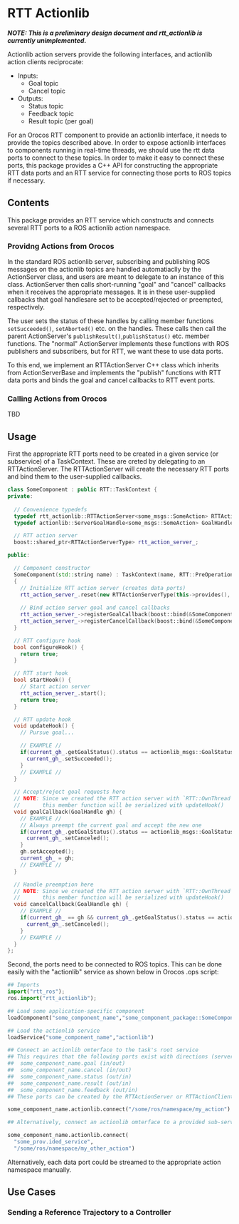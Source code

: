 RTT Actionlib
=============

***NOTE: This is a preliminary design document and rtt\_actionlib is currently
unimplemented.***

Actionlib action servers provide the following interfaces, and actionlib action
clients reciprocate:
* Inputs:
  * Goal topic
  * Cancel topic
* Outputs: 
  * Status topic
  * Feedback topic
  * Result topic (per goal)

For an Orocos RTT component to provide an actionlib interface, it needs to
provide the topics described above. In order to expose actionlib interfaces
to components running in real-time threads, we should use the rtt data ports
to connect to these topics. In order to make it easy to connect these ports,
this package provides a C++ API for constructing the appropriate RTT data ports
and an RTT service for connecting those ports to ROS topics if necessary.

Contents
--------

This package provides an RTT service which constructs and connects several RTT
ports to a ROS actionlib action namespace.

### Providng Actions from Orocos

In the standard ROS actionlib server, subscribing and publishing ROS messages on
the actionlib topics are handled automatiaclly by the ActionServer class, and
users are meant to delegate to an instance of this class. ActionServer then
calls short-running "goal" and "cancel" callbacks when it receives the
appropriate messages. It is in these user-supplied callbacks that goal
handlesare set to be accepted/rejected or preempted, respectively. 

The user sets the status of these handles by calling member functions
`setSucceeded()`, `setAborted()` etc. on the handles. These calls then call the
parent ActionServer's `publishResult()`,`publishStatus()` etc. member functions.
The "normal" ActionServer implements these functions with ROS publishers and
subscribers, but for RTT, we want these to use data ports.

To this end, we implement an RTTActionServer C++ class which inherits from
ActionServerBase and implements the "publish" functions with RTT data ports and
binds the goal and cancel callbacks to RTT event ports.

### Calling Actions from Orocos

TBD

Usage
-----


First the appropriate RTT ports need to be created in a given service (or
subservice) of a TaskContext. These are creted by delegating to an
RTTActionServer. The RTTActionServer will create the necessary RTT ports and
bind them to the user-supplied callbacks.

```cpp
class SomeComponent : public RTT::TaskContext {
private:
  
  // Convenience typedefs
  typedef rtt_actionlib::RTTActionServer<some_msgs::SomeAction> RTTActionServerType;
  typedef actionlib::ServerGoalHandle<some_msgs::SomeAction> GoalHandle;

  // RTT action server
  boost::shared_ptr<RTTActionServerType> rtt_action_server_;

public:

  // Component constructor
  SomeComponent(std::string name) : TaskContext(name, RTT::PreOperational)
  { 
    // Initialize RTT action server (creates data ports)
    rtt_action_server_.reset(new RTTActionServerType(this->provides(), RTT::OwnThread);
    
    // Bind action server goal and cancel callbacks
    rtt_action_server_->registerGoalCallback(boost::bind(&SomeComponent::goalCallback, this, _1));
    rtt_action_server_->registerCancelCallback(boost::bind(&SomeComponent::cancelCAllback, this, _1));
  }

  // RTT configure hook
  bool configureHook() {
    return true;
  }

  // RTT start hook
  bool startHook() {
    // Start action server
    rtt_action_server_.start();
    return true;
  }

  // RTT update hook
  void updateHook() {
    // Pursue goal...

    // EXAMPLE //
    if(current_gh_.getGoalStatus().status == actionlib_msgs::GoalStatus::ACTIVE) {
      current_gh_.setSucceeded();
    }
    // EXAMPLE //
  }
  
  // Accept/reject goal requests here
  // NOTE: Since we created the RTT action server with `RTT::OwnThread`, calls to
  //       this member function will be serialized with updateHook()
  void goalCallback(GoalHandle gh) {
    // EXAMPLE //
    // Always preempt the current goal and accept the new one
    if(current_gh_.getGoalStatus().status == actionlib_msgs::GoalStatus::ACTIVE) {
      current_gh_.setCanceled();
    }
    gh.setAccepted();
    current_gh_ = gh;
    // EXAMPLE //
  }

  // Handle preemption here
  // NOTE: Since we created the RTT action server with `RTT::OwnThread`, calls to
  //       this member function will be serialized with updateHook()
  void cancelCallback(GoalHandle gh) {
    // EXAMPLE //
    if(current_gh_ == gh && current_gh_.getGoalStatus().status == actionlib_msgs::GoalStatus::ACTIVE) {
      current_gh_.setCanceled();
    }
    // EXAMPLE //
  }
};
```

Second, the ports need to be connected to ROS topics. This can be done easily
with the "actionlib" service as shown below in Orocos .ops script:

```python
## Imports
import("rtt_ros");
ros.import("rtt_actionlib");

## Load some application-specific component
loadComponent("some_component_name","some_component_package::SomeComponent")

## Load the actionlib service
loadService("some_component_name","actionlib")

## Connect an actionlib omterface to the task's root service
## This requires that the following ports exist with directions (server/client):
##  some_component_name.goal (in/out)
##  some_component_name.cancel (in/out)
##  some_component_name.status (out/in)
##  some_component_name.result (out/in)
##  some_component_name.feedback (out/in)
## These ports can be created by the RTTActionServer or RTTActionClient.

some_component_name.actionlib.connect("/some/ros/namespace/my_action")

## Alternatively, connect an actionlib omterface to a provided sub-service:

some_component_name.actionlib.connect(
  "some_prov.ided_service",
  "/some/ros/namespace/my_other_action")

```

Alternatively, each data port could be streamed to the appropriate action
namespace manually.

Use Cases
---------

### Sending a Reference Trajectory to a Controller 




